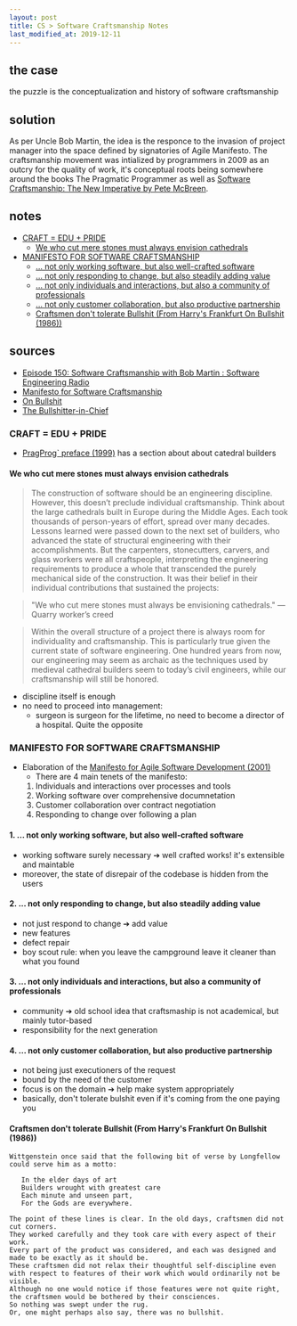 ```yaml
---
layout: post
title: CS > Software Craftsmanship Notes
last_modified_at: 2019-12-11
---
```

## the case	
the puzzle is the conceptualization and history of software craftsmanship

## solution
As per Uncle Bob Martin, the idea is the responce to the invasion of project manager into the space defined by signatories of Agile Manifesto. The craftsmanship movement was intialized by programmers in 2009 as an outcry for the quality of work, it's conceptual roots being somewhere around the books The Pragmatic Programmer as well as [Software Craftsmanship: The New Imperative by Pete McBreen](https://www.goodreads.com/book/show/1035377.Software_Craftsmanship).

## notes

<!-- TOC -->

- [CRAFT = EDU + PRIDE](#craft--edu--pride)
    - [We who cut mere stones must always envision cathedrals](#we-who-cut-mere-stones-must-always-envision-cathedrals)
- [MANIFESTO FOR SOFTWARE CRAFTSMANSHIP](#manifesto-for-software-craftsmanship)
    - [... not only working software, but also well-crafted software](#-not-only-working-software-but-also-well-crafted-software)
    - [... not only responding to change, but also steadily adding value](#-not-only-responding-to-change-but-also-steadily-adding-value)
    - [... not only individuals and interactions, but also a community of professionals](#-not-only-individuals-and-interactions-but-also-a-community-of-professionals)
    - [... not only customer collaboration, but also productive partnership](#-not-only-customer-collaboration-but-also-productive-partnership)
    - [Craftsmen don't tolerate Bullshit (From Harry's Frankfurt On Bullshit (1986))](#craftsmen-dont-tolerate-bullshit-from-harrys-frankfurt-on-bullshit-1986)

<!-- /TOC -->

## sources

* [Episode 150: Software Craftsmanship with Bob Martin : Software Engineering Radio](https://www.se-radio.net/2009/11/episode-150-software-craftsmanship-with-bob-martin/)
* [Manifesto for Software Craftsmanship](http://manifesto.softwarecraftsmanship.org/)
* [On Bullshit](http://www2.csudh.edu/ccauthen/576f12/frankfurt__harry_-_on_bullshit.pdf)
* [The Bullshitter-in-Chief](https://www.vox.com/policy-and-politics/2017/5/30/15631710/trump-bullshit)

### CRAFT = EDU + PRIDE
- [PragProg` preface (1999)](https://pragprog.com/the-pragmatic-programmer/extracts/preface) has a section about about catedral builders

#### We who cut mere stones must always envision cathedrals

> The construction of software should be an engineering discipline. 
> However, this doesn’t preclude individual craftsmanship. 
> Think about the large cathedrals built in Europe during the Middle Ages. 
> Each took thousands of person-years of effort, spread over many decades. 
> Lessons learned were passed down to the next set of builders, who advanced the state of structural engineering with their accomplishments. 
>But the carpenters, stonecutters, carvers, and glass workers were all craftspeople, interpreting the engineering requirements to produce a whole that transcended the purely mechanical side of the construction. 
>It was their belief in their individual contributions that sustained the projects:

>"We who cut mere stones must always be envisioning cathedrals."
>—Quarry worker’s creed

>Within the overall structure of a project there is always room for individuality and craftsmanship. 
>This is particularly true given the current state of software engineering. 
>One hundred years from now, our engineering may seem as archaic as the techniques used by medieval cathedral builders seem to today’s civil engineers, while our craftsmanship will still be honored.

- discipline itself is enough
- no need to proceed into management: 
    - surgeon is surgeon for the lifetime, no need to become a director of a hospital. Quite the opposite

### MANIFESTO FOR SOFTWARE CRAFTSMANSHIP
- Elaboration of the [Manifesto for Agile Software Development (2001)](http://agilemanifesto.org/)
    - There are 4 main tenets of the manifesto:
    1. Individuals and interactions over processes and tools
    2. Working software over comprehensive documnetation
    3. Customer collaboration over contract negotiation
    4. Responding to change over following a plan

#### 1. ... not only working software, but also well-crafted software
- working software surely necessary ➔ well crafted works! it's extensible and maintable
- moreover, the state of disrepair of the codebase is hidden from the users

#### 2. ... not only responding to change, but also steadily adding value
- not just respond to change ➔ add value
- new features
- defect repair
- boy scout rule: when you leave the campground leave it cleaner than what you found

#### 3. ... not only individuals and interactions, but also a community of professionals
- community ➔ old school idea that craftsmaship is not academical, but mainly tutor-based 
- responsibility for the next generation 

#### 4. ... not only customer collaboration, but also productive partnership
- not being just executioners of the request
- bound by the need of the customer
- focus is on the domain ➔ help make system appropriately 
- basically, don't tolerate bulshit even if it's coming from the one paying you

#### Craftsmen don't tolerate Bullshit (From Harry's Frankfurt On Bullshit (1986))

```plaintext
Wittgenstein once said that the following bit of verse by Longfellow could serve him as a motto:

   In the elder days of art
   Builders wrought with greatest care
   Each minute and unseen part,
   For the Gods are everywhere.
   
The point of these lines is clear. In the old days, craftsmen did not cut corners.
They worked carefully and they took care with every aspect of their work. 
Every part of the product was considered, and each was designed and made to be exactly as it should be. 
These craftsmen did not relax their thoughtful self-discipline even with respect to features of their work which would ordinarily not be visible. 
Although no one would notice if those features were not quite right, the craftsmen would be bothered by their consciences. 
So nothing was swept under the rug. 
Or, one might perhaps also say, there was no bullshit.
```